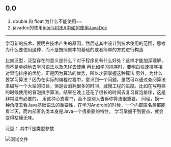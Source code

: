 ## 0.0 
1. double 和 float 为什么不能使用==
2. javadoc的使用[IntelliJIDEA中如何使用JavaDoc](https://www.cnblogs.com/xiaoming0601/p/6657136.html)


---
学习新的技术，要明白技术产生的原因，然后这其中设计到技术使用的范围，思考为什么要使用这种，而不是按照原本的基础的或者简单的方式进行构造

比如泛型，泛型存在的意义是什么？对于程序员有什么好处？这样才能加深理解，而不是单纯地去学习语法以及怎样去使用
再比如学习排序时，要明白快速排序相对冒泡排序的优势，正是因为算法的优势，所以才要掌握这种算法
另外，为什么要学习算法？因为在实际的编程过程中，意识到一个问题，虽然可以通过查阅算法来编写一个大型的项目，但是会消耗很多的时间，减慢工程的进度。比如在写电梯的时候使用的冒泡排序算法，结果在晚上还花了很长的时间去复习冒泡排序，这是非常没有必要的。
用这种心态看书，而不是别人告诉你算法很重要。
同理，换一种角度去看Java基础语法的重要性，在学习Android的时候，一个内部匿名类都能看半天，而内部匿名类本身是Java一个很重要的特性。
学习掌握不到要点，就会变得枯燥无味。


泛型：
<T> 其中T是类型参数


![测试文件](http://p8hq1azlz.bkt.clouddn.com/0Y9CSKAC%5B91@R9Z99%60%60%5B9GR.png)